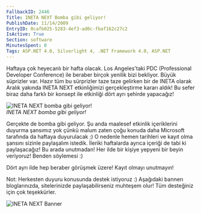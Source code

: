 ```yaml
---
FallbackID: 2446
Title: INETA NEXT Bomba gibi geliyor!
PublishDate: 11/14/2009
EntryID: 0cafb025-5283-4ef3-ad0c-fbaf162c27c2
IsActive: True
Section: software
MinutesSpent: 0
Tags: ASP.NET 4.0, Silverlight 4, .NET Framework 4.0, ASP.NET
---
```

Haftaya çok heyecanlı bir hafta olacak. Los Angeles'taki PDC
(Professional Developer Conference) ile beraber birçok yenilik bizi
bekliyor. Büyük süprizler var. Hazır tüm bu sürprizler taze taze
gelirken bir de INETA olarak Aralık yakında INETA NEXT etkinliğimizi
gerçekleştirme kararı aldık! Bu sefer biraz daha farklı bir konsept ile
etkinliği dört ayrı şehirde yapacağız!

![INETA NEXT bomba gibi
geliyor!](http://cdn.daron.yondem.com/assets/2446/13112009_1.jpg)\
*INETA NEXT bomba gibi geliyor!*

Gerçekte de bomba gibi geliyor. Şu anda maalesef etkinlik içeriklerini
duyurma şansımız yok çünkü malum zaten çoğu konuda daha Microsoft
tarafında da haftaya duyurulacak :) O nedenle hemen tarihleri ve kayıt
olma şansını sizinle paylaşalım istedik. İleriki haftalarda ayrıca
içeriği de tabi ki paylaşacağız! Bu arada unutmadan! Her ilde bir kişiye
yepyeni bir beyin veriyoruz! Benden söylemesi :)

Dört ayrı ilde hep beraber görüşmek üzere! Kayıt olmayı unutmayın!

Not: Herkesten duyuru konusunda destek istiyoruz :) Aşağıdaki bannerı
bloglarınızda, sitelerinizde paylaşabilirseniz muhteşem olur! Tüm
desteğiniz için çok teşekkürler.

![INETA NEXT
Banner](http://cdn.daron.yondem.com/assets/2446/13112009_2.gif)



